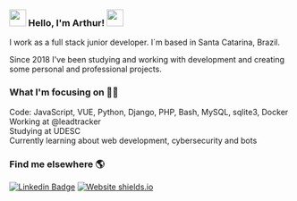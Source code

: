 ### <img src="https://media.giphy.com/media/kuWN0iF9BLQKk/giphy.gif" width="30px">   Hello, I'm Arthur!  <img src="https://media.giphy.com/media/27wc7vMWPvvJC/giphy.gif" width="30px">
I work as a full stack junior developer. I´m based in Santa Catarina, Brazil.

Since 2018 I've been studying and working with development and creating some personal and professional projects.
  
### What I'm focusing on 👨‍💻

Code: JavaScript, VUE, Python, Django, PHP, Bash, MySQL, sqlite3, Docker<br />
Working at @leadtracker<br />
Studying at UDESC<br />
Currently learning about web development, cybersecurity and bots<br />


### Find me elsewhere 🌎

[![Linkedin Badge](https://img.shields.io/badge/-LinkedIn-blue?style=flat-square&logo=Linkedin&logoColor=white&link=https://www.linkedin.com/in/harshkumarkhatri/)](https://www.linkedin.com/in/arthuredugood/)
[![Website shields.io](https://img.shields.io/website-up-down-green-red/http/shields.io.svg)](https://arthuregood.github.io)

